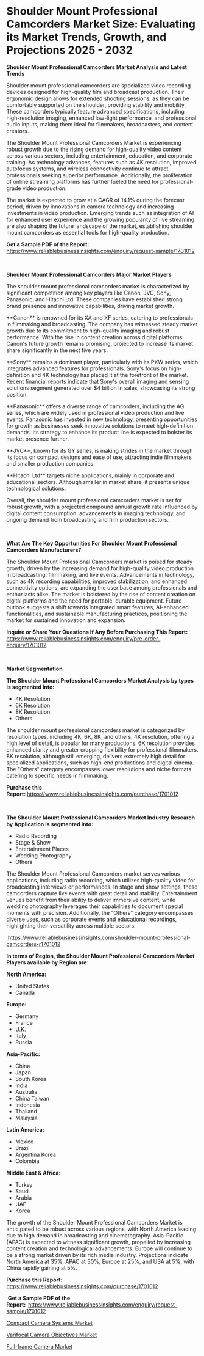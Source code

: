 <p><h1>Shoulder Mount Professional Camcorders Market Size: Evaluating its Market Trends, Growth, and Projections 2025 - 2032</h1></p><p><strong>Shoulder Mount Professional Camcorders Market Analysis and Latest Trends</strong></p>
<p><p>Shoulder mount professional camcorders are specialized video recording devices designed for high-quality film and broadcast production. Their ergonomic design allows for extended shooting sessions, as they can be comfortably supported on the shoulder, providing stability and mobility. These camcorders typically feature advanced specifications, including high-resolution imaging, enhanced low-light performance, and professional audio inputs, making them ideal for filmmakers, broadcasters, and content creators.</p><p>The Shoulder Mount Professional Camcorders Market is experiencing robust growth due to the rising demand for high-quality video content across various sectors, including entertainment, education, and corporate training. As technology advances, features such as 4K resolution, improved autofocus systems, and wireless connectivity continue to attract professionals seeking superior performance. Additionally, the proliferation of online streaming platforms has further fueled the need for professional-grade video production.</p><p>The market is expected to grow at a CAGR of 14.1% during the forecast period, driven by innovations in camera technology and increasing investments in video production. Emerging trends such as integration of AI for enhanced user experience and the growing popularity of live streaming are also shaping the future landscape of the market, establishing shoulder mount camcorders as essential tools for high-quality production.</p></p>
<p><strong>Get a Sample PDF of the Report:&nbsp;</strong> <a href="https://www.reliablebusinessinsights.com/enquiry/request-sample/1701012?utm_campaign=75&utm_medium=2&utm_source=Github&utm_content=ia&utm_term=09012025&utm_id=shoulder-mount-professional-camcorders">https://www.reliablebusinessinsights.com/enquiry/request-sample/1701012</a></p>
<p>&nbsp;</p>
<p><strong>Shoulder Mount Professional Camcorders Major Market Players</strong></p>
<p><p>The shoulder mount professional camcorders market is characterized by significant competition among key players like Canon, JVC, Sony, Panasonic, and Hitachi Ltd. These companies have established strong brand presence and innovative capabilities, driving market growth.</p><p>**Canon** is renowned for its XA and XF series, catering to professionals in filmmaking and broadcasting. The company has witnessed steady market growth due to its commitment to high-quality imaging and robust performance. With the rise in content creation across digital platforms, Canon's future growth remains promising, projected to increase its market share significantly in the next five years.</p><p>**Sony** remains a dominant player, particularly with its PXW series, which integrates advanced features for professionals. Sony's focus on high-definition and 4K technology has placed it at the forefront of the market. Recent financial reports indicate that Sony's overall imaging and sensing solutions segment generated over $4 billion in sales, showcasing its strong position.</p><p>**Panasonic** offers a diverse range of camcorders, including the AG series, which are widely used in professional video production and live events. Panasonic has invested in new technology, presenting opportunities for growth as businesses seek innovative solutions to meet high-definition demands. Its strategy to enhance its product line is expected to bolster its market presence further.</p><p>**JVC**, known for its GY series, is making strides in the market through its focus on compact designs and ease of use, attracting indie filmmakers and smaller production companies. </p><p>**Hitachi Ltd** targets niche applications, mainly in corporate and educational sectors. Although smaller in market share, it presents unique technological solutions.</p><p>Overall, the shoulder mount professional camcorders market is set for robust growth, with a projected compound annual growth rate influenced by digital content consumption, advancements in imaging technology, and ongoing demand from broadcasting and film production sectors.</p></p>
<p>&nbsp;</p>
<p><strong>What Are The Key Opportunities For Shoulder Mount Professional Camcorders Manufacturers?</strong></p>
<p><p>The Shoulder Mount Professional Camcorders market is poised for steady growth, driven by the increasing demand for high-quality video production in broadcasting, filmmaking, and live events. Advancements in technology, such as 4K recording capabilities, improved stabilization, and enhanced connectivity options, are expanding the user base among professionals and enthusiasts alike. The market is bolstered by the rise of content creation on digital platforms and the need for portable, durable equipment. Future outlook suggests a shift towards integrated smart features, AI-enhanced functionalities, and sustainable manufacturing practices, positioning the market for sustained innovation and expansion.</p></p>
<p><strong>Inquire or Share Your Questions If Any Before Purchasing This Report:</strong> <a href="https://www.reliablebusinessinsights.com/enquiry/pre-order-enquiry/1701012?utm_campaign=75&utm_medium=2&utm_source=Github&utm_content=ia&utm_term=09012025&utm_id=shoulder-mount-professional-camcorders">https://www.reliablebusinessinsights.com/enquiry/pre-order-enquiry/1701012</a></p>
<p>&nbsp;</p>
<p><strong>Market Segmentation</strong></p>
<p><strong>The Shoulder Mount Professional Camcorders Market Analysis by types is segmented into:</strong></p>
<p><ul><li>4K Resolution</li><li>6K Resolution</li><li>8K Resolution</li><li>Others</li></ul></p>
<p><p>The shoulder mount professional camcorders market is categorized by resolution types, including 4K, 6K, 8K, and others. 4K resolution, offering a high level of detail, is popular for many productions. 6K resolution provides enhanced clarity and greater cropping flexibility for professional filmmakers. 8K resolution, although still emerging, delivers extremely high detail for specialized applications, such as high-end productions and digital cinema. The "Others" category encompasses lower resolutions and niche formats catering to specific needs in filmmaking.</p></p>
<p><strong>Purchase this Report:&nbsp;</strong><a href="https://www.reliablebusinessinsights.com/purchase/1701012?utm_campaign=75&utm_medium=2&utm_source=Github&utm_content=ia&utm_term=09012025&utm_id=shoulder-mount-professional-camcorders">https://www.reliablebusinessinsights.com/purchase/1701012</a></p>
<p>&nbsp;</p>
<p><strong>The Shoulder Mount Professional Camcorders Market Industry Research by Application is segmented into:</strong></p>
<p><ul><li>Radio Recording</li><li>Stage & Show</li><li>Entertainment Places</li><li>Wedding Photography</li><li>Others</li></ul></p>
<p><p>The Shoulder Mount Professional Camcorders market serves various applications, including radio recording, which utilizes high-quality video for broadcasting interviews or performances. In stage and show settings, these camcorders capture live events with great detail and stability. Entertainment venues benefit from their ability to deliver immersive content, while wedding photography leverages their capabilities to document special moments with precision. Additionally, the "Others" category encompasses diverse uses, such as corporate events and educational recordings, highlighting their versatility across multiple sectors.</p></p>
<p><a href="https://www.reliablebusinessinsights.com/shoulder-mount-professional-camcorders-r1701012?utm_campaign=75&utm_medium=2&utm_source=Github&utm_content=ia&utm_term=09012025&utm_id=shoulder-mount-professional-camcorders">&nbsp;https://www.reliablebusinessinsights.com/shoulder-mount-professional-camcorders-r1701012</a></p>
<p><strong>In terms of Region, the Shoulder Mount Professional Camcorders Market Players available by Region are:</strong></p>
<p>
    <p> <strong> North America: </strong>
        <ul>
            <li>United States</li>
            <li>Canada</li>
        </ul>
        </p> 
    <p> <strong> Europe: </strong>
        <ul>
            <li>Germany</li>
            <li>France</li>
            <li>U.K.</li>
            <li>Italy</li>
            <li>Russia</li>
        </ul>
        </p> 
    <p> <strong> Asia-Pacific: </strong>
        <ul>
            <li>China</li>
            <li>Japan</li>
            <li>South Korea</li>
            <li>India</li>
            <li>Australia</li>
            <li>China Taiwan</li>
            <li>Indonesia</li>
            <li>Thailand</li>
            <li>Malaysia</li>
        </ul>
        </p> 
    <p> <strong> Latin America: </strong>
        <ul>
            <li>Mexico</li>
            <li>Brazil</li>
            <li>Argentina Korea</li>
            <li>Colombia</li>
        </ul>
        </p> 
    <p> <strong> Middle East & Africa: </strong>
        <ul>
            <li>Turkey</li>
            <li>Saudi</li>
            <li>Arabia</li>
            <li>UAE</li>
            <li>Korea</li>
        </ul>
    </p>
    </p>
<p><p>The growth of the Shoulder Mount Professional Camcorders Market is anticipated to be robust across various regions, with North America leading due to high demand in broadcasting and cinematography. Asia-Pacific (APAC) is expected to witness significant growth, propelled by increasing content creation and technological advancements. Europe will continue to be a strong market driven by its rich media industry. Projections indicate North America at 35%, APAC at 30%, Europe at 25%, and USA at 5%, with China rapidly gaining at 5%.</p></p>
<p><strong>Purchase this Report: </strong><a href="https://www.reliablebusinessinsights.com/purchase/1701012?utm_campaign=75&utm_medium=2&utm_source=Github&utm_content=ia&utm_term=09012025&utm_id=shoulder-mount-professional-camcorders">https://www.reliablebusinessinsights.com/purchase/1701012</a></p>
<p>&nbsp;<strong>Get a Sample PDF of the Report:&nbsp;&nbsp;</strong><a href="https://www.reliablebusinessinsights.com/enquiry/request-sample/1701012?utm_campaign=75&utm_medium=2&utm_source=Github&utm_content=ia&utm_term=09012025&utm_id=shoulder-mount-professional-camcorders">https://www.reliablebusinessinsights.com/enquiry/request-sample/1701012</a></p>
<p><strong></strong></p>
<p><p><a href="https://github.com/donnettaletizia/Market-Research-Report-List-1/blob/main/compact-camera-systems-market.md?utm_campaign=75&utm_medium=2&utm_source=Github&utm_content=ia&utm_term=09012025&utm_id=shoulder-mount-professional-camcorders">Compact Camera Systems Market</a></p><p><a href="https://github.com/bogganbillie6969/Market-Research-Report-List-1/blob/main/varifocal-camera-objectives-market.md?utm_campaign=75&utm_medium=2&utm_source=Github&utm_content=ia&utm_term=09012025&utm_id=shoulder-mount-professional-camcorders">Varifocal Camera Objectives Market</a></p><p><a href="https://github.com/alberthagorsuch/Market-Research-Report-List-1/blob/main/full-frame-camera-market.md?utm_campaign=75&utm_medium=2&utm_source=Github&utm_content=ia&utm_term=09012025&utm_id=shoulder-mount-professional-camcorders">Full-frame Camera Market</a></p></p>
